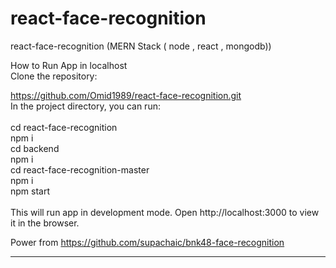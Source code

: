 # react-face-recognition<br>
react-face-recognition (MERN Stack ( node , react , mongodb))<br>


How to Run App in localhost<br>
Clone the repository:<br>

https://github.com/Omid1989/react-face-recognition.git <br>
In the project directory, you can run:<br>
<br>
cd react-face-recognition<br>
npm i <br>
cd backend<br>
npm i<br>
cd react-face-recognition-master<br>
npm i<br>
npm start<br>
<br>
This will run app in development mode. Open http://localhost:3000 to view it in the browser.<br>

Power from
https://github.com/supachaic/bnk48-face-recognition

<hr>
